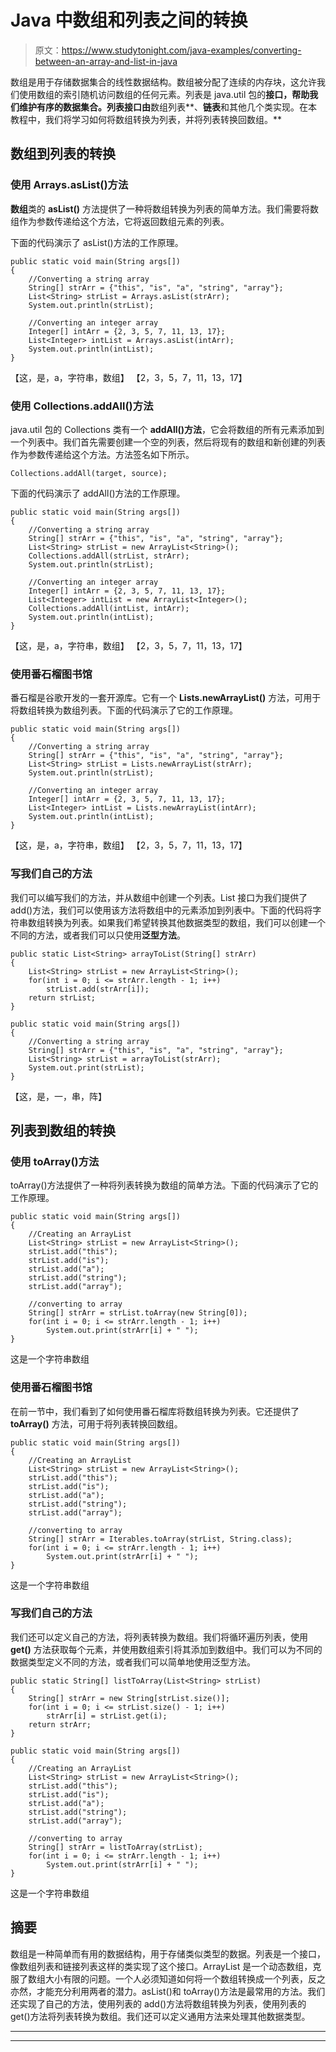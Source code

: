 # Java 中数组和列表之间的转换

> 原文：<https://www.studytonight.com/java-examples/converting-between-an-array-and-list-in-java>

数组是用于存储数据集合的线性数据结构。数组被分配了连续的内存块，这允许我们使用数组的索引随机访问数组的任何元素。列表是 java.util 包的**接口，帮助我们维护有序的数据集合。列表接口由**数组列表**、**链表**和其他几个类实现。在本教程中，我们将学习如何将数组转换为列表，并将列表转换回数组。**

## 数组到列表的转换

### 使用 Arrays.asList()方法

**数组**类的 **asList()** 方法提供了一种将数组转换为列表的简单方法。我们需要将数组作为参数传递给这个方法，它将返回数组元素的列表。

下面的代码演示了 asList()方法的工作原理。

```
public static void main(String args[])
{
	//Converting a string array
	String[] strArr = {"this", "is", "a", "string", "array"};
	List<String> strList = Arrays.asList(strArr);
	System.out.println(strList);

	//Converting an integer array
	Integer[] intArr = {2, 3, 5, 7, 11, 13, 17};
	List<Integer> intList = Arrays.asList(intArr);
	System.out.println(intList);
} 
```

【这，是，a，字符串，数组】
【2，3，5，7，11，13，17】

### 使用 Collections.addAll()方法

java.util 包的 Collections 类有一个 **addAll()方法**，它会将数组的所有元素添加到一个列表中。我们首先需要创建一个空的列表，然后将现有的数组和新创建的列表作为参数传递给这个方法。方法签名如下所示。

```
Collections.addAll(target, source);
```

下面的代码演示了 addAll()方法的工作原理。

```
public static void main(String args[])
{
	//Converting a string array
	String[] strArr = {"this", "is", "a", "string", "array"};
	List<String> strList = new ArrayList<String>();
	Collections.addAll(strList, strArr);
	System.out.println(strList);

	//Converting an integer array
	Integer[] intArr = {2, 3, 5, 7, 11, 13, 17};
	List<Integer> intList = new ArrayList<Integer>();
	Collections.addAll(intList, intArr);
	System.out.println(intList);
}
```

【这，是，a，字符串，数组】
【2，3，5，7，11，13，17】

### 使用番石榴图书馆

番石榴是谷歌开发的一套开源库。它有一个 **Lists.newArrayList()** 方法，可用于将数组转换为数组列表。下面的代码演示了它的工作原理。

```
public static void main(String args[])
{
	//Converting a string array
	String[] strArr = {"this", "is", "a", "string", "array"};
	List<String> strList = Lists.newArrayList(strArr);
	System.out.println(strList);

	//Converting an integer array
	Integer[] intArr = {2, 3, 5, 7, 11, 13, 17};
	List<Integer> intList = Lists.newArrayList(intArr);
	System.out.println(intList);
}
```

【这，是，a，字符串，数组】
【2，3，5，7，11，13，17】

### 写我们自己的方法

我们可以编写我们的方法，并从数组中创建一个列表。List 接口为我们提供了 add()方法，我们可以使用该方法将数组中的元素添加到列表中。下面的代码将字符串数组转换为列表。如果我们希望转换其他数据类型的数组，我们可以创建一个不同的方法，或者我们可以只使用**泛型方法**。

```
public static List<String> arrayToList(String[] strArr)
{
	List<String> strList = new ArrayList<String>();
	for(int i = 0; i <= strArr.length - 1; i++)
		strList.add(strArr[i]);
	return strList;
}

public static void main(String args[])
{
	//Converting a string array
	String[] strArr = {"this", "is", "a", "string", "array"};
	List<String> strList = arrayToList(strArr);
	System.out.print(strList);
}
```

【这，是，一，串，阵】

## 列表到数组的转换

### 使用 toArray()方法

toArray()方法提供了一种将列表转换为数组的简单方法。下面的代码演示了它的工作原理。

```
public static void main(String args[])
{
	//Creating an ArrayList
	List<String> strList = new ArrayList<String>();
	strList.add("this");
	strList.add("is");
	strList.add("a");
	strList.add("string");
	strList.add("array");

	//converting to array
	String[] strArr = strList.toArray(new String[0]);
	for(int i = 0; i <= strArr.length - 1; i++)
		System.out.print(strArr[i] + " ");
} 
```

这是一个字符串数组

### 使用番石榴图书馆

在前一节中，我们看到了如何使用番石榴库将数组转换为列表。它还提供了 **toArray()** 方法，可用于将列表转换回数组。

```
public static void main(String args[])
{
	//Creating an ArrayList
	List<String> strList = new ArrayList<String>();
	strList.add("this");
	strList.add("is");
	strList.add("a");
	strList.add("string");
	strList.add("array");

	//converting to array
	String[] strArr = Iterables.toArray(strList, String.class);
	for(int i = 0; i <= strArr.length - 1; i++)
		System.out.print(strArr[i] + " ");
}
```

这是一个字符串数组

### 写我们自己的方法

我们还可以定义自己的方法，将列表转换为数组。我们将循环遍历列表，使用 **get()** 方法获取每个元素，并使用数组索引将其添加到数组中。我们可以为不同的数据类型定义不同的方法，或者我们可以简单地使用泛型方法。

```
public static String[] listToArray(List<String> strList)
{
	String[] strArr = new String[strList.size()];
	for(int i = 0; i <= strList.size() - 1; i++)
		strArr[i] = strList.get(i);
	return strArr;
}

public static void main(String args[])
{
	//Creating an ArrayList
	List<String> strList = new ArrayList<String>();
	strList.add("this");
	strList.add("is");
	strList.add("a");
	strList.add("string");
	strList.add("array");

	//converting to array
	String[] strArr = listToArray(strList);
	for(int i = 0; i <= strArr.length - 1; i++)
		System.out.print(strArr[i] + " ");
}
```

这是一个字符串数组

## 摘要

数组是一种简单而有用的数据结构，用于存储类似类型的数据。列表是一个接口，像数组列表和链接列表这样的类实现了这个接口。ArrayList 是一个动态数组，克服了数组大小有限的问题。一个人必须知道如何将一个数组转换成一个列表，反之亦然，才能充分利用两者的潜力。asList()和 toArray()方法是最常用的方法。我们还实现了自己的方法，使用列表的 add()方法将数组转换为列表，使用列表的 get()方法将列表转换为数组。我们还可以定义通用方法来处理其他数据类型。

* * *

* * *